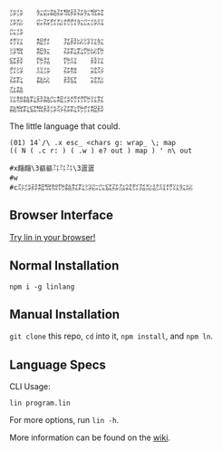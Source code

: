 ```
㌄㌄　　㍔㌫㌚㌲㌖㌇㌲㍔㌖㌶
㌄㍇　　㌫㌲㌽㍇㍌㌽㍔㌭㌄㍊
㌭㌄　　　　　　　　　　　　
㍌㍑　　㌕㌽　　㍃㌇㍖㌡㍑㍔
㌡㌖　　㌕㍔　　㌲㌠㌠㌙㍖㌙
㌮㌇　　㌙㍃　　㌙㍊　　㌇㍑
㌽㌡　　㍊㌄　　㌲㌗　　㌶㌂
㌲㌠　　㌚㍖　　㌇㌮　　㌶㍇
㌴㌚　　　　　　　　　　　　
㍑㌗㌚㌠㌇㌚㌭㌕㌄㍌㍌㌙㍑㌟
㌚㌖㌠㌮㌖㌇㌄㌂㌲㌠㌙㌽㌕㌇
```

The little language that could.

```
(01) 14`/\ .x esc_ <chars g: wrap_ \; map
(( N ( .c r: ) ( .w ) e? out ) map ) ' n\ out

#x㿳㿳\3㼳㼳㌳㌳㌳\3㿿㿿
#w　
#c㌂㌄㌇㌕㌖㌗㌙㌚㌟㌠㌡㌫㌭㌮㌲㌴㌶㌽㍃㍇㍈㍊㍌㍑㍔㍖
```

## Browser Interface

[Try lin in your browser!](https://replit.com/@molarmanful/try-lin)

## Normal Installation

    npm i -g linlang

## Manual Installation

`git clone` this repo, `cd` into it, `npm install`, and `npm ln`.

## Language Specs

CLI Usage:

    lin program.lin

For more options, run `lin -h`.

More information can be found on the [wiki](https://github.com/molarmanful/lin/wiki).
